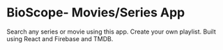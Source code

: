 # BioScope- Movies/Series App
Search any series or movie using this app. Create your own playlist. Built using React and Firebase and TMDB.
